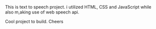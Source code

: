 This is text to speech project.
i utilized HTML, CSS and JavaScript while also m,aking use of web speech api.

Cool project to build. Cheers
